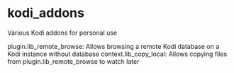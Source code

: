 # kodi_addons
Various Kodi addons for personal use

plugin.lib_remote_browse: Allows browsing a remote Kodi database on a Kodi instance without database
context.lib_copy_local: Allows copying files from plugin.lib_remote_browse to watch later
